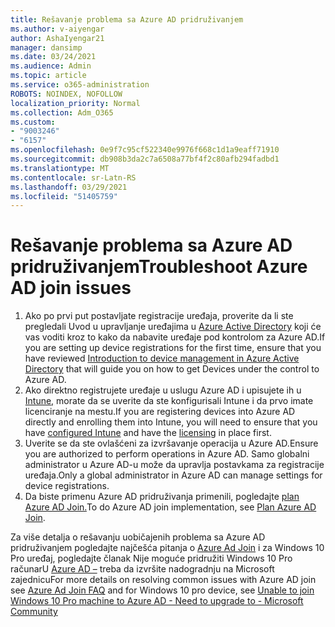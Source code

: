 ```yaml
---
title: Rešavanje problema sa Azure AD pridruživanjem
ms.author: v-aiyengar
author: AshaIyengar21
manager: dansimp
ms.date: 03/24/2021
ms.audience: Admin
ms.topic: article
ms.service: o365-administration
ROBOTS: NOINDEX, NOFOLLOW
localization_priority: Normal
ms.collection: Adm_O365
ms.custom:
- "9003246"
- "6157"
ms.openlocfilehash: 0e9f7c95cf522340e9976f668c1d1a9eaff71910
ms.sourcegitcommit: db908b3da2c7a6508a77bf4f2c80afb294fadbd1
ms.translationtype: MT
ms.contentlocale: sr-Latn-RS
ms.lasthandoff: 03/29/2021
ms.locfileid: "51405759"
---
```

# <a name="troubleshoot-azure-ad-join-issues"></a><span data-ttu-id="81ec4-102">Rešavanje problema sa Azure AD pridruživanjem</span><span class="sxs-lookup"><span data-stu-id="81ec4-102">Troubleshoot Azure AD join issues</span></span>

1. <span data-ttu-id="81ec4-103">Ako po prvi put postavljate registracije uređaja, proverite da li ste pregledali Uvod u upravljanje uređajima u [Azure Active Directory](https://docs.microsoft.com/azure/active-directory/devices/overview) koji će vas voditi kroz to kako da nabavite uređaje pod kontrolom za Azure AD.</span><span class="sxs-lookup"><span data-stu-id="81ec4-103">If you are setting up device registrations for the first time, ensure that you have reviewed [Introduction to device management in Azure Active Directory](https://docs.microsoft.com/azure/active-directory/devices/overview) that will guide you on how to get Devices under the control to Azure AD.</span></span> 
1. <span data-ttu-id="81ec4-104">Ako direktno registrujete uređaje u uslugu Azure AD i upisujete ih u [Intune,](https://docs.microsoft.com/mem/intune/enrollment/device-enrollment) morate [](https://docs.microsoft.com/mem/intune/fundamentals/licenses-assign) da se uverite da ste konfigurisali Intune i da prvo imate licenciranje na mestu.</span><span class="sxs-lookup"><span data-stu-id="81ec4-104">If you are registering devices into Azure AD directly and enrolling them into Intune, you will need to ensure that you have [configured Intune](https://docs.microsoft.com/mem/intune/enrollment/device-enrollment) and have the [licensing](https://docs.microsoft.com/mem/intune/fundamentals/licenses-assign) in place first.</span></span>
1. <span data-ttu-id="81ec4-105">Uverite se da ste ovlašćeni za izvršavanje operacija u Azure AD.</span><span class="sxs-lookup"><span data-stu-id="81ec4-105">Ensure you are authorized to perform operations in Azure AD.</span></span> <span data-ttu-id="81ec4-106">Samo globalni administrator u Azure AD-u može da upravlja postavkama za registracije uređaja.</span><span class="sxs-lookup"><span data-stu-id="81ec4-106">Only a global administrator in Azure AD can manage settings for device registrations.</span></span>
1. <span data-ttu-id="81ec4-107">Da biste primenu Azure AD pridruživanja primenili, pogledajte [plan Azure AD Join.](https://docs.microsoft.com/azure/active-directory/devices/azureadjoin-plan)</span><span class="sxs-lookup"><span data-stu-id="81ec4-107">To do Azure AD join implementation, see [Plan Azure AD Join](https://docs.microsoft.com/azure/active-directory/devices/azureadjoin-plan).</span></span>

<span data-ttu-id="81ec4-108">Za više detalja o rešavanju uobičajenih problema sa Azure AD pridruživanjem pogledajte najčešća pitanja o [Azure Ad Join](https://docs.microsoft.com/azure/active-directory/devices/faq#azure-ad-join-faq) i za Windows 10 Pro uređaj, pogledajte članak Nije moguće pridružiti Windows 10 Pro računarU [Azure AD –](https://answers.microsoft.com/en-us/msoffice/forum/msoffice_install-mso_win10-mso_365hp/unable-to-join-windows-10-pro-machine-to-azure-ad/abb1ca7d-b317-45ec-a628-e1c10eae2900) treba da izvršite nadogradnju na Microsoft zajednicu</span><span class="sxs-lookup"><span data-stu-id="81ec4-108">For more details on resolving  common issues with Azure AD join see [Azure Ad Join FAQ](https://docs.microsoft.com/azure/active-directory/devices/faq#azure-ad-join-faq) and for Windows 10 pro device, see [Unable to join Windows 10 Pro machine to Azure AD - Need to upgrade to - Microsoft Community](https://answers.microsoft.com/en-us/msoffice/forum/msoffice_install-mso_win10-mso_365hp/unable-to-join-windows-10-pro-machine-to-azure-ad/abb1ca7d-b317-45ec-a628-e1c10eae2900)</span></span>
